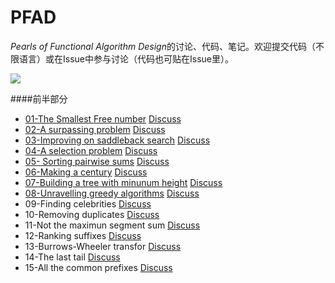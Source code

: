 PFAD
====

*Pearls of Functional Algorithm Design*的讨论、代码、笔记。欢迎提交代码（不限语言）或在Issue中参与讨论（代码也可贴在Issue里）。

<img src="http://fpalgo.readthedocs.org/en/latest/_images/cover.jpg"/>




####前半部分
+ [01-The Smallest Free number](https://github.com/Loveice/PFAD/blob/master/ch1/ch1.md)      [Discuss](https://github.com/Loveice/PFAD/issues/1)
+ [02-A surpassing problem](https://github.com/Loveice/PFAD/blob/master/ch2/ch2.md) [Discuss](https://github.com/Loveice/PFAD/issues/2)
+ [03-Improving on saddleback search](https://github.com/Loveice/PFAD/blob/master/ch3/ch3.md) [Discuss](https://github.com/Loveice/PFAD/issues/3)
+ [04-A selection problem](https://github.com/Loveice/PFAD/blob/master/ch4/ch4.md) [Discuss](https://github.com/Loveice/PFAD/issues/4)
+ [05- Sorting pairwise sums](https://github.com/Loveice/PFAD/blob/master/ch5/ch5.md) [Discuss](https://github.com/Loveice/PFAD/issues/5)
+ [06-Making a century](https://github.com/Loveice/PFAD/blob/master/ch6/ch6.md) [Discuss](https://github.com/Loveice/PFAD/issues/6)
+ [07-Building a tree with minunum height](https://github.com/Loveice/PFAD/blob/master/ch7/ch7.md) [Discuss](https://github.com/Loveice/PFAD/issues/7)
+ [08-Unravelling greedy algorithms](https://github.com/Loveice/PFAD/blob/master/ch8/ch8.md)                   [Discuss](https://github.com/Loveice/PFAD/issues/8)
+ 09-Finding celebrities [Discuss](https://github.com/Loveice/PFAD/issues/9)
+ 10-Removing duplicates [Discuss](https://github.com/Loveice/PFAD/issues/10)
+ 11-Not the maximun segment sum [Discuss](https://github.com/Loveice/PFAD/issues/11)
+ 12-Ranking suffixes [Discuss](https://github.com/Loveice/PFAD/issues/12)
+ 13-Burrows-Wheeler transfor [Discuss](https://github.com/Loveice/PFAD/issues/13)
+ 14-The last tail [Discuss](https://github.com/Loveice/PFAD/issues/14)
+ 15-All the common prefixes [Discuss](https://github.com/Loveice/PFAD/issues/15)

